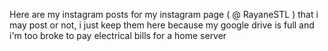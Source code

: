 Here are my instagram posts for my instagram page ( @ RayaneSTL ) that i may post or not, i just keep them here because my google drive is full and i'm too broke to pay electrical bills for a home server
